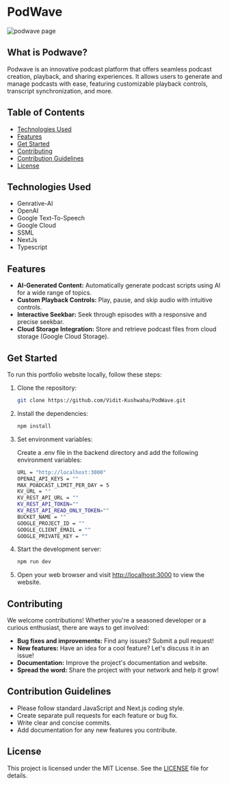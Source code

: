 # PodWave

![podwave page](https://i.ibb.co/QXPxg03/image.png)

## What is Podwave?
Podwave is an innovative podcast platform that offers seamless podcast creation, playback, and sharing experiences. It allows users to generate and manage podcasts with ease, featuring customizable playback controls, transcript synchronization, and more.


## Table of Contents

- [Technologies Used](#technologies-used)
- [Features](#features)
- [Get Started](#get-started)
- [Contributing](#contributing)
- [Contribution Guidelines](#contribution-guidelines)
- [License](#license)


## Technologies Used

- Genrative-AI
- OpenAI
- Google Text-To-Speech
- Google Cloud
- SSML
- NextJs
- Typescript

## Features 

- **AI-Generated Content:** Automatically generate podcast scripts using AI for a wide range of topics.
- **Custom Playback Controls:** Play, pause, and skip audio with intuitive controls.
- **Interactive Seekbar:** Seek through episodes with a responsive and precise seekbar.
- **Cloud Storage Integration:** Store and retrieve podcast files from cloud storage (Google Cloud Storage).

##  Get Started

To run this portfolio website locally, follow these steps:

1. Clone the repository:

	```bash
	git clone https://github.com/Vidit-Kushwaha/PodWave.git
 	```

3. Install the dependencies:

	```bash
	npm install
 	```
 
4. Set environment variables:

	Create a .env file in the backend directory and add the following environment variables:
	```bash
    URL = "http://localhost:3000"
    OPENAI_API_KEYS = ""
    MAX_POADCAST_LIMIT_PER_DAY = 5
    KV_URL = ""
    KV_REST_API_URL = ""
    KV_REST_API_TOKEN=""
    KV_REST_API_READ_ONLY_TOKEN=""
    BUCKET_NAME = ""
    GOOGLE_PROJECT_ID = ""
    GOOGLE_CLIENT_EMAIL = ""
    GOOGLE_PRIVATE_KEY = ""
	```


6. Start the development server:

	```bash
	npm run dev
	```

7. Open your web browser and visit [http://localhost:3000](http://localhost:3000) to view the website.

## Contributing

We welcome contributions! Whether you're a seasoned developer or a curious enthusiast, there are ways to get involved:

-   **Bug fixes and improvements:** Find any issues? Submit a pull request!
-   **New features:** Have an idea for a cool feature? Let's discuss it in an issue!
-   **Documentation:** Improve the project's documentation and website.
-   **Spread the word:** Share the project with your network and help it grow!

## Contribution Guidelines

-   Please follow standard JavaScript and Next.js coding style.
-   Create separate pull requests for each feature or bug fix.
-   Write clear and concise commits.
-   Add documentation for any new features you contribute.

## License

This project is licensed under the MIT License. See the [LICENSE](https://github.com/Vidit-Kushwaha/PodWave/blob/main/LICENSE) file for details.

